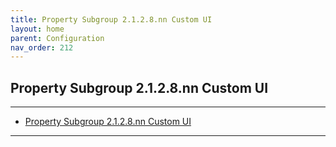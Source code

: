 ```yaml
---
title: Property Subgroup 2.1.2.8.nn Custom UI
layout: home
parent: Configuration
nav_order: 212
---
```


## Property Subgroup 2.1.2.8.nn Custom UI

---

- [Property Subgroup 2.1.2.8.nn Custom UI](#property-subgroup-2128nn-custom-ui)

---


##